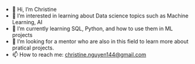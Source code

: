 - 👋 Hi, I’m Christine
- 👀 I’m interested in learning about Data science topics such as Machine Learning, AI
- 🌱 I’m currently learning SQL, Python, and how to use them in ML projects
- 💞️ I’m looking for a mentor who are also in this field to learn more about pratical projects.
- 📫 How to reach me: christine.nguyen144@gmail.com

<!---
christine-nguyen-fi/christine-nguyen-fi is a ✨ special ✨ repository because its `README.md` (this file) appears on your GitHub profile.
You can click the Preview link to take a look at your changes.
--->
